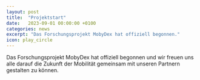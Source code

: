 ```yaml
---
layout: post
title:  "Projektstart"
date:   2023-09-01 00:00:00 +0100
categories: news
excerpt: "Das Forschungsprojekt MobyDex hat offiziell begonnen."
icon: play_circle
---
```


Das Forschungsprojekt MobyDex hat offiziell begonnen und wir freuen uns alle darauf die Zukunft der Mobilität gemeinsam mit unseren Partnern gestalten zu können.